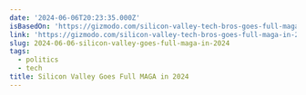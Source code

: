 ```yaml
---
date: '2024-06-06T20:23:35.000Z'
isBasedOn: 'https://gizmodo.com/silicon-valley-tech-bros-goes-full-maga-in-2024-1851521932'
link: 'https://gizmodo.com/silicon-valley-tech-bros-goes-full-maga-in-2024-1851521932'
slug: 2024-06-06-silicon-valley-goes-full-maga-in-2024
tags:
  - politics
  - tech
title: Silicon Valley Goes Full MAGA in 2024
---
```

 
